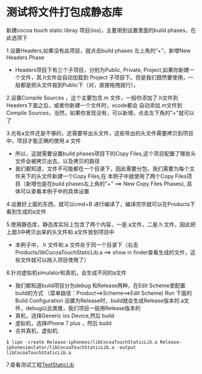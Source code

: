 # 测试将文件打包成静态库
新建cocoa touch static libray 项目(ios)，主要用到设置里面的build phases，在此选项下

1.设置Headers,如果没有此项目，就点击build phases 左上角的“+”，新增New Headers Phase

* Headers项目下有三个子项目，分别为Public, Private, Project,如果你新建一个文件，其.h文件会自动加载到
Project 子项目下。但是我们既然要使用，一般都是把头文件拖到Public下（对，直接拖拽就行）。


2.设置Compile Sources ，这个主要包含.m 文件，一般你添加了.h文件到Headers下面之后，或者你新建一个文件时，xcode都会
自动添加.m文件到Compile Sources，当然，如果你发现没有，可以新增，点击左下角的"+"就可以了


3.光有a文件还是不够的，还需要导出头文件，这些导出的头文件需要拷贝到项目中，项目才能正确的使用.a 文件

* 所以，这就需要设置build phases项目下的Copy Files,这个项目配置了哪些头文件会被拷贝出去，以及拷贝的路径
* 我们都知道，文件不可能都在一个目录下，因此需要分包，我们需要为每个文件夹下的头文件新建一个Copy Files,在
本例子中就使用了两个Copy Files项目（新增也是在build phases左上角的"+" ==> New Copy Files Phases),
具体可以查看本例子中的具体设置

4.设置好上面的东西，就可以cmd+B 进行编译了，编译完毕就可以在Products下看到生成的a文件

5.使用静态库，静态库实际上包含了两个内容，一是.a文件，二是.h 文件，因此把上面3中拷贝出来的头文件和.a文件放到项目中
* 本例子中，.h 文件和.a 文件处于同一个目录下（右击Products/libCocoaTouchStaticLib.a  ==> show in finder查看生成的文件，这些文件就可以拖入项目使用了）

6.针对虚拟机simulator和真机，会生成不同的a文件

* 我们都知道build项目分为debug 和Release两种，在Edit Scheme里配置build的方式
（菜单路径：Product==>Scheme==>Edit Scheme) Run 下面的Build Configuration
设置为Release时，build就会生成Release版本的.a文件，debug以此类推，我们项目一般用Release版本的
* 真机，选择Generic ios Device,然后 build
* 虚拟机，选择iPhone 7 plus ，然后 build
* 合并真机，虚拟机:

```
$ lipo -create Release-iphoneos/libCocoaTouchStaticLib.a Release-iphonesimulator/libCocoaTouchStaticLib.a -output libCocoaTouchStaticLib.a

```

7.查看测试工程[TestStaticLib]()

